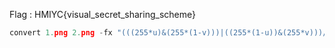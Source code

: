 Flag : HMIYC{visual_secret_sharing_scheme}

```python
convert 1.png 2.png -fx "(((255*u)&(255*(1-v)))|((255*(1-u))&(255*v)))/255" flag.png
```
